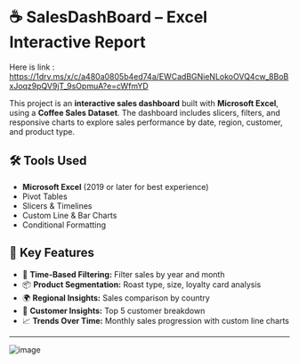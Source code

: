 # ☕ SalesDashBoard – Excel Interactive Report

Here is link : https://1drv.ms/x/c/a480a0805b4ed74a/EWCadBGNieNLokoOVQ4cw_8BoBxJoqz9pQV9jT_9sOpmuA?e=cWfmYD

This project is an **interactive sales dashboard** built with **Microsoft Excel**, using a **Coffee Sales Dataset**. The dashboard includes slicers, filters, and responsive charts to explore sales performance by date, region, customer, and product type.


## 🛠️ Tools Used

- **Microsoft Excel** (2019 or later for best experience)
- Pivot Tables
- Slicers & Timelines
- Custom Line & Bar Charts
- Conditional Formatting

## 📌 Key Features

- 📆 **Time-Based Filtering:** Filter sales by year and month  
- 📦 **Product Segmentation:** Roast type, size, loyalty card analysis  
- 🌍 **Regional Insights:** Sales comparison by country  
- 🧍 **Customer Insights:** Top 5 customer breakdown  
- 📈 **Trends Over Time:** Monthly sales progression with custom line charts

---
![image](https://github.com/user-attachments/assets/d19f6f9f-eea1-4600-a7c6-63f40beac8e0)
